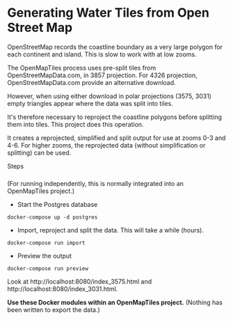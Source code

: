 Generating Water Tiles from Open Street Map
===========================================

OpenStreetMap records the coastline boundary as a very large polygon for each continent and island.  This is slow to work with at low zooms.

The OpenMapTiles process uses pre-split tiles from OpenStreetMapData.com, in 3857 projection.  For 4326 projection, OpenStreetMapData.com provide an alternative download.

However, when using either download in polar projections (3575, 3031) empty triangles appear where the data was split into tiles.

It's therefore necessary to reproject the coastline polygons before splitting them into tiles.  This project does this operation.

It creates a reprojected, simplified and split output for use at zooms 0-3 and 4-6.  For higher zooms, the reprojected data (without simplification or splitting) can be used.

Steps
#####

(For running independently, this is normally integrated into an OpenMapTiles project.)

- Start the Postgres database

```
docker-compose up -d postgres
```

- Import, reproject and split the data.  This will take a while (hours).

```
docker-compose run import
```

- Preview the output

```
docker-compose run preview
```

Look at http://localhost:8080/index_3575.html and http://localhost:8080/index_3031.html.

**Use these Docker modules within an OpenMapTiles project.** (Nothing has been written to export the data.)
